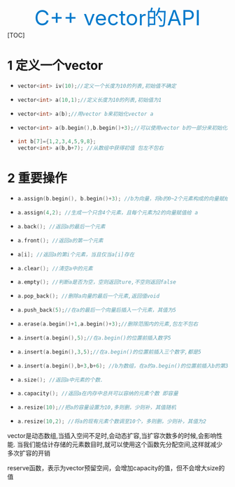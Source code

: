 <center><font size="8" color="#007acc">C++ vector的API</font></center>
[TOC]

# 1 定义一个vector

- ```C++
  vector<int> iv(10);//定义一个长度为10的列表,初始值不确定
  ```

- ```C++
  vector<int> a(10,1);//定义长度为10的列表,初始值为1
  ```

- ```C++
  vector<int> a(b);//用vector b来初始化vector a
  ```

- ```C++
  vector<int> a(b.begin(),b.begin()+3);//可以使用vector b的一部分来初始化a 包左不包右
  ```

- ```C++
  int b[7]={1,2,3,4,5,9,8};
  vector<int> a(b,b+7); //从数组中获得初值 包左不包右
  ```



# 2 重要操作

- ```C++
  a.assign(b.begin(), b.begin()+3); //b为向量，将b的0~2个元素构成的向量赋给a 包左不包右
  ```

- ```C++
  a.assign(4,2); //生成一个只含4个元素，且每个元素为2的向量赋值给 a
  ```

- ```c++
  a.back(); //返回a的最后一个元素
  ```

- ```C++
  a.front(); //返回a的第一个元素
  ```

- ```C++
  a[i]; //返回a的第i个元素，当且仅当a[i]存在
  ```

- ```C++
  a.clear(); //清空a中的元素
  ```

- ```C++
  a.empty(); //判断a是否为空，空则返回ture,不空则返回false
  ```

- ```C++
  a.pop_back(); //删除a向量的最后一个元素,返回值void
  ```

- ```C++
  a.push_back(5);//在a的最后一个向量后插入一个元素，其值为5
  ```

- ```C++
  a.erase(a.begin()+1,a.begin()+3);//删除范围内的元素,包左不包右
  ```

- ```C++
  a.insert(a.begin(),5);//在a.begin()的位置前插入数字5
  ```

- ```C++
  a.insert(a.begin(),3,5);//在a.begin()的位置前插入三个数字,都是5
  ```

- ```C++
  a.insert(a.begin(),b+3,b+6); //b为数组，在a的a.begin()的位置前插入b的第3个元素到第5个元素
  ```

- ```C++
  a.size(); //返回a中元素的个数.
  ```

- ```C++
  a.capacity(); //返回a在内存中总共可以容纳的元素个数 即容量
  ```

- ```C++
  a.resize(10);//把a的容量设置为10,多则删，少则补，其值随机
  ```

- ```C++
  a.resize(10,2); //将a的现有元素个数调至10个，多则删，少则补，其值为2
  ```

vector是动态数组,当插入空间不足时,会动态扩容,当扩容次数多的时候,会影响性能. 当我们能估计存储的元素数目时,就可以使用这个函数先分配空间,这样就减少多次扩容的开销

reserve函数，表示为vector预留空间，会增加capacity的值，但不会增大size的值